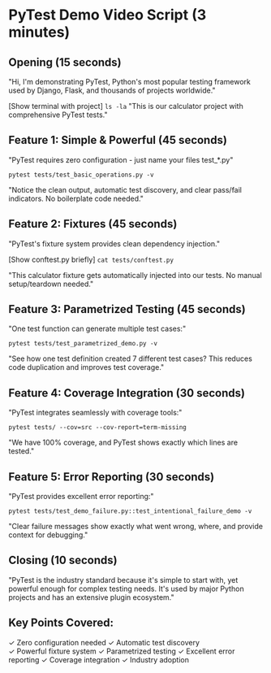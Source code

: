 # PyTest Demo Video Script (3 minutes)

## Opening (15 seconds)
"Hi, I'm demonstrating PyTest, Python's most popular testing framework used by Django, Flask, and thousands of projects worldwide."

[Show terminal with project]
`ls -la`
"This is our calculator project with comprehensive PyTest tests."

## Feature 1: Simple & Powerful (45 seconds)
"PyTest requires zero configuration - just name your files test_*.py"

`pytest tests/test_basic_operations.py -v`

"Notice the clean output, automatic test discovery, and clear pass/fail indicators. No boilerplate code needed."

## Feature 2: Fixtures (45 seconds) 
"PyTest's fixture system provides clean dependency injection."

[Show conftest.py briefly]
`cat tests/conftest.py`

"This calculator fixture gets automatically injected into our tests. No manual setup/teardown needed."

## Feature 3: Parametrized Testing (45 seconds)
"One test function can generate multiple test cases:"

`pytest tests/test_parametrized_demo.py -v`  

"See how one test definition created 7 different test cases? This reduces code duplication and improves test coverage."

## Feature 4: Coverage Integration (30 seconds)
"PyTest integrates seamlessly with coverage tools:"

`pytest tests/ --cov=src --cov-report=term-missing`

"We have 100% coverage, and PyTest shows exactly which lines are tested."

## Feature 5: Error Reporting (30 seconds)
"PyTest provides excellent error reporting:"

`pytest tests/test_demo_failure.py::test_intentional_failure_demo -v`

"Clear failure messages show exactly what went wrong, where, and provide context for debugging."

## Closing (10 seconds)
"PyTest is the industry standard because it's simple to start with, yet powerful enough for complex testing needs. It's used by major Python projects and has an extensive plugin ecosystem."

## Key Points Covered:
✓ Zero configuration needed
✓ Automatic test discovery  
✓ Powerful fixture system
✓ Parametrized testing
✓ Excellent error reporting
✓ Coverage integration
✓ Industry adoption